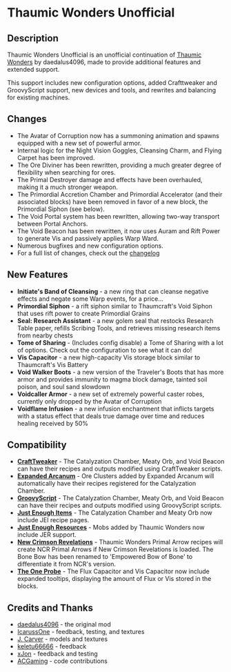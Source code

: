 # Thaumic Wonders Unofficial

## Description
Thaumic Wonders Unofficial is an unofficial continuation of [Thaumic Wonders](https://www.curseforge.com/minecraft/mc-mods/thaumic-wonders) by daedalus4096, made to provide additional features and extended support.

This support includes new configuration options, added Crafttweaker and GroovyScript support, new devices and tools, and rewrites and balancing for existing machines.

## Changes
- The Avatar of Corruption now has a summoning animation and spawns equipped with a new set of powerful armor.
- Internal logic for the Night Vision Goggles, Cleansing Charm, and Flying Carpet has been improved.
- The Ore Diviner has been rewritten, providing a much greater degree of flexibility when searching for ores.
- The Primal Destroyer damage and effects have been overhauled, making it a much stronger weapon.
- The Primordial Accretion Chamber and Primordial Accelerator (and their associated blocks) have been removed in favor of a new block, the Primordial Siphon (see below).
- The Void Portal system has been rewritten, allowing two-way transport between Portal Anchors.
- The Void Beacon has been rewritten, it now uses Auram and Rift Power to generate Vis and passively applies Warp Ward.
- Numerous bugfixes and new configuration options.
- For a full list of changes, check out the [changelog](https://github.com/Invadermonky/ThaumicWondersUnofficial/blob/master/changelog.md)

## New Features
- **Initiate's Band of Cleansing** - a new ring that can cleanse negative effects and negate some Warp events, for a price...
- **Primordial Siphon** - a rift siphon similar to Thaumcraft's Void Siphon that uses rift power to create Primordial Grains
- **Seal: Research Assistant** - a new golem seal that restocks Research Table paper, refills Scribing Tools, and retrieves missing research items from nearby chests
- **Tome of Sharing** - (Includes config disable) a Tome of Sharing with a lot of options. Check out the configuration to see what it can do!
- **Vis Capacitor** - a new high-capacity Vis storage block similar to Thaumcraft's Vis Battery
- **Void Walker Boots** - a new version of the Traveler's Boots that has more armor and provides immunity to magma block damage, tainted soil poison, and soul sand slowdown
- **Voidcaller Armor** - a new set of extremely powerful caster robes, currently only dropped by the Avatar of Corruption
- **Voidflame Infusion** - a new infusion enchantment that inflicts targets with a status effect that deals true damage over time and reduces healing received by 50%

## Compatibility
- [**CraftTweaker**](https://www.curseforge.com/minecraft/mc-mods/crafttweaker) - The Catalyzation Chamber, Meaty Orb, and Void Beacon can have their recipes and outputs modified using CraftTweaker scripts.
- [**Expanded Arcanum**](https://www.curseforge.com/minecraft/mc-mods/expanded-arcanum) - Ore Clusters added by Expanded Arcanum will automatically have their recipes registered for the Catalyzation Chamber.
- [**GroovyScript**](https://www.curseforge.com/minecraft/mc-mods/groovyscript) - The Catalyzation Chamber, Meaty Orb, and Void Beacon can have their recipes and outputs modified using GroovyScript scripts.
- [**Just Enough Items**](https://www.curseforge.com/minecraft/mc-mods/jei) - The Catalyzation Chamber and Meaty Orb now include JEI recipe pages.
- [**Just Enough Resources**](https://www.curseforge.com/minecraft/mc-mods/just-enough-resources-jer) - Mobs added by Thaumic Wonders now include JER support.
- [**New Crimson Revelations**](https://www.curseforge.com/minecraft/mc-mods/new-crimson-revelations) - Thaumic Wonders Primal Arrow recipes will create NCR Primal Arrows if New Crimson Revelations is loaded. The Bone Bow has been renamed to 'Empowered Bow of Bone' to differentiate it from NCR's version.
- [**The One Probe**](https://www.curseforge.com/minecraft/mc-mods/the-one-probe) - The Flux Capacitor and Vis Capacitor now include expanded tooltips, displaying the amount of Flux or Vis stored in the blocks.

## Credits and Thanks
- [daedalus4096](https://www.curseforge.com/members/daedalus4096/projects) - the original mod
- [IcarussOne](https://www.curseforge.com/members/icarussone/projects) - feedback, testing, and textures
- [J. Carver](https://www.curseforge.com/members/john\_\_carver/projects) - models and textures
- [keletu66666](https://www.curseforge.com/members/keletu66666/projects) - feedback
- [xJon](https://www.curseforge.com/members/xjon__/projects) - feedback and testing
- [ACGaming](https://www.curseforge.com/members/acgaming/projects) - code contributions
